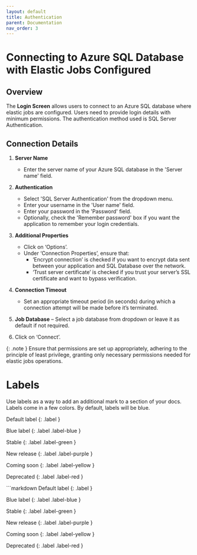 ```yaml
---
layout: default
title: Authentication
parent: Documentation
nav_order: 3
---
```

# Connecting to Azure SQL Database with Elastic Jobs Configured

## Overview
The **Login Screen** allows users to connect to an Azure SQL database where elastic jobs are configured. Users need to provide login details with minimum permissions. The authentication method used is SQL Server Authentication.

## Connection Details

1. **Server Name**
   - Enter the server name of your Azure SQL database in the 'Server name' field.

2. **Authentication**
   - Select 'SQL Server Authentication' from the dropdown menu.
   - Enter your username in the 'User name' field.
   - Enter your password in the 'Password' field.
   - Optionally, check the 'Remember password' box if you want the application to remember your login credentials.

3. **Additional Properties**
    - Click on ‘Options’.
    - Under ‘Connection Properties’, ensure that:
        - ‘Encrypt connection’ is checked if you want to encrypt data sent between your application and SQL Database over the network.
        - ‘Trust server certificate’ is checked if you trust your server’s SSL certificate and want to bypass verification.

4. **Connection Timeout**
    - Set an appropriate timeout period (in seconds) during which a connection attempt will be made before it’s terminated.

5. **Job Database**
    – Select a job database from dropdown or leave it as default if not required.

6. Click on ‘Connect’.

{: .note }
Ensure that permissions are set up appropriately, adhering to the principle of least privilege, granting only necessary permissions needed for elastic jobs operations.


# Labels

Use labels as a way to add an additional mark to a section of your docs. Labels come in a few colors. By default, labels will be blue.

<div class="code-example" markdown="1">
Default label
{: .label }

Blue label
{: .label .label-blue }

Stable
{: .label .label-green }

New release
{: .label .label-purple }

Coming soon
{: .label .label-yellow }

Deprecated
{: .label .label-red }
</div>
```markdown
Default label
{: .label }

Blue label
{: .label .label-blue }

Stable
{: .label .label-green }

New release
{: .label .label-purple }

Coming soon
{: .label .label-yellow }

Deprecated
{: .label .label-red }
```
